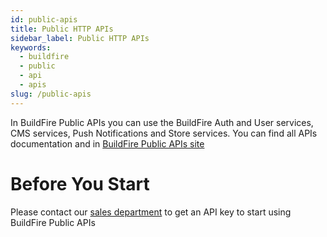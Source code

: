 ```yaml
---
id: public-apis
title: Public HTTP APIs
sidebar_label: Public HTTP APIs
keywords:
  - buildfire
  - public
  - api
  - apis
slug: /public-apis
---
```


In BuildFire Public APIs you can use the BuildFire Auth and User services, CMS services, Push Notifications and Store services.
You can find all APIs documentation and in [BuildFire Public APIs site](https://buildfire.github.io/AWSGatewayPublicAPI/)

# Before You Start

Please contact our [sales department](mailto:sales@buildfire.com) to get an API key to start using BuildFire Public APIs
